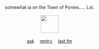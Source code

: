 <p align="center">
  somewhat ia on the Town of Ponies..... Lol.
  <br><br><img src="https://i.ibb.co/kx31MJ4/smd.png" height=56>
  <br><br><a href="https://sparkler.cc/@blur">ask</a>  
  <a href="https://rentry.co/BIadee">rentry</a>  <a href="https://last.fm/user/IHateMemphis">last.fm</a>
</p>
